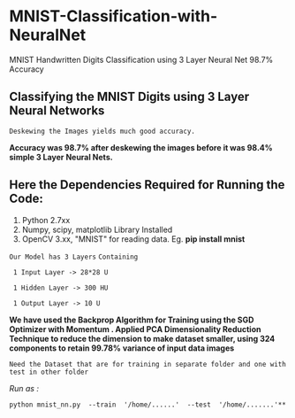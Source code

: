 # MNIST-Classification-with-NeuralNet
MNIST Handwritten Digits Classification using 3 Layer Neural Net  98.7% Accuracy

## Classifying the MNIST Digits using 3 Layer Neural Networks

`Deskewing the Images yields much good accuracy.`

**Accuracy was 98.7% after deskewing the images
before it was 98.4% simple 3 Layer Neural Nets.**

## Here the Dependencies Required for Running the Code:
1. Python 2.7xx
2. Numpy, scipy, matplotlib Library Installed 
2. OpenCV 3.xx, "MNIST" for reading data. Eg.  **pip install mnist**


`Our Model has 3 Layers`
`Containing`
```
 1 Input Layer -> 28*28 U
 
 1 Hidden Layer -> 300 HU
 
 1 Output Layer -> 10 U
```
**We have used the Backprop Algorithm for Training using the SGD Optimizer with Momentum .
  Applied PCA Dimensionality Reduction Technique to reduce the dimension to make dataset smaller, using 324 components to         retain 99.78% variance of input data images**

`Need the Dataset that are for training in separate folder and one with test in other folder`




*Run as :*

`python mnist_nn.py  --train  '/home/......'  --test  '/home/.......'**`
